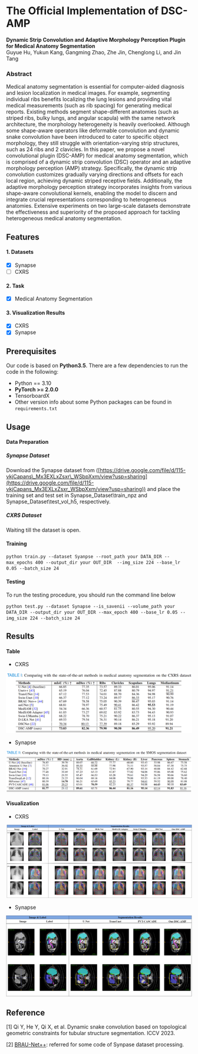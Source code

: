  # The Official Implementation of DSC-AMP

**Dynamic Strip Convolution and Adaptive Morphology Perception Plugin for Medical Anatomy Segmentation**                        
Guyue Hu, Yukun Kang, Gangming Zhao, Zhe Jin, Chenglong Li, and Jin Tang

### **Abstract**

Medical anatomy segmentation is essential for computer-aided diagnosis and lesion localization in medical images. For example, segmenting individual ribs benefits localizing the lung lesions and providing vital medical measurements (such as rib spacing) for generating medical reports. Existing methods segment shape-different anatomies (such as striped ribs, bulky lungs, and angular scapula) with the same network architecture, the morphology heterogeneity is heavily overlooked. Although some shape-aware operators like deformable convolution and dynamic snake convolution have been introduced to cater to specific object morphology, they still struggle with orientation-varying strip structures, such as 24 ribs and 2 clavicles. In this paper, we propose a novel convolutional plugin (DSC-AMP) for medical anatomy segmentation, which is comprised of a dynamic strip convolution (DSC) operator and an adaptive morphology perception (AMP) strategy. Specifically, the dynamic strip convolution customizes gradually varying directions and offsets for each local region, achieving dynamic striped receptive fields. Additionally, the adaptive morphology perception strategy incorporates insights from various shape-aware convolutional kernels, enabling the model to discern and integrate crucial representations corresponding to heterogeneous anatomies. Extensive experiments on two large-scale datasets demonstrate the effectiveness and superiority of the proposed approach for tackling heterogeneous medical anatomy segmentation.

## Features

#### 1. Datasets

- [X]  Synapse
- [ ]  CXRS

#### 2. Task

- [X]  Medical Anatomy Segmentation

#### 3. Visualization Results

* [X]  CXRS
* [X]  Synapse

## Prerequisites

Our code is based on **Python3.5**. There are a few dependencies to run the code in the following:

- Python == 3.10
- **PyTorch >= 2.0.0**
- TensorboardX
- Other version info about some Python packages can be found in `requirements.txt`

## Usage

#### Data Preparation

##### Synapse Dataset

Download the Synapse dataset from ([https://drive.google.com/file/d/115-vkjCapans\_Mx3EXLxZsxr\_WSbpXxm/view?usp=sharing](https://drive.google.com/file/d/115-vkjCapans_Mx3EXLxZsxr_WSbpXxm/view?usp=sharing)) and place the training set and test set in Synapse_Dataset\train_npz and Synapse_Dataset\test_vol_h5, respectively.

##### CXRS Dataset

Waiting till the dataset is open.

#### Training

```To
python train.py --dataset Syanpse --root_path your DATA_DIR --max_epochs 400 --output_dir your OUT_DIR  --img_size 224 --base_lr 0.05 --batch_size 24
```

#### Testing

To run the testing procedure, you should run the command line below

```commandline
python test.py --dataset Synapse --is_savenii --volume_path your DATA_DIR --output_dir your OUT_DIR --max_epoch 400 --base_lr 0.05 --img_size 224 --batch_size 24
```

## Results

#### Table
- CXRS
<div align="center">
    <img src="resource/CXRS_table.png">
</div>

- Synapse
<div align="center">
    <img src="resource/SMOS_table.png">
</div>


#### Visualization
- CXRS
<div align="center">
    <img src="resource/CXRS_visu.png">
</div>

- Synapse
<div align="center">
    <img src="resource/SMOS_visu.png">
</div>

## Reference

[1] Qi Y, He Y, Qi X, et al. Dynamic snake convolution based on topological geometric constraints for tubular structure segmentation. ICCV 2023.

[2] [BRAU-Net++](https://github.com/Caipengzhou/BRAU-Netplusplus): referred for some code of Synpase dataset processing.
